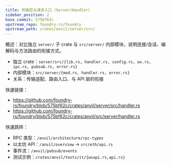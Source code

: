 ```yaml
---
title: 传输层与请求入口（Server/Handler）
sidebar_position: 2
base_commit: 575bf62c
upstream_repo: foundry-rs/foundry
upstream_path: crates/anvil/server/src/
---
```


概述：对比独立 `server/` 子 crate 与 `src/server/` 内部模块，说明连接/会话、编解码与方法路由的衔接方式。

- 独立 crate：`server/src/{lib.rs, handler.rs, config.rs, ws.rs, ipc.rs, pubsub.rs, error.rs}`
- 内部模块：`src/server/{mod.rs, handler.rs, error.rs}`
- 关系：传输适配、路由入口、与 API 层的衔接

快速链接：
- https://github.com/foundry-rs/foundry/blob/575bf62c/crates/anvil/server/src/handler.rs
- https://github.com/foundry-rs/foundry/blob/575bf62c/crates/anvil/src/server/handler.rs

快速跳转：
- RPC 类型：`/anvil/architecture/rpc-types`
- 以太坊 API：`/anvil/overview` → `src/eth/api.rs`
- 事件流：`/anvil/pubsub/events`
- 测试示例：`crates/anvil/tests/it/{wsapi.rs,api.rs}`
